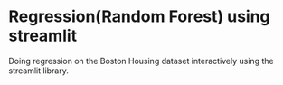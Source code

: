 # Regression(Random Forest) using streamlit 

Doing regression on the Boston Housing dataset interactively using the streamlit library.  
